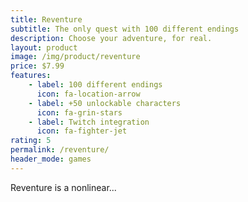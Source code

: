 ```yaml
---
title: Reventure
subtitle: The only quest with 100 different endings
description: Choose your adventure, for real.
layout: product
image: /img/product/reventure
price: $7.99
features:
    - label: 100 different endings
      icon: fa-location-arrow
    - label: +50 unlockable characters
      icon: fa-grin-stars
    - label: Twitch integration
      icon: fa-fighter-jet
rating: 5
permalink: /reventure/
header_mode: games
---
```


Reventure is a nonlinear...